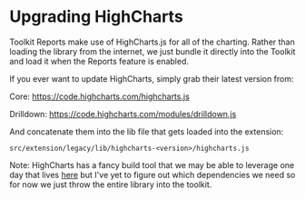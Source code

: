 # Upgrading HighCharts
Toolkit Reports make use of HighCharts.js for all of the charting. Rather than
loading the library from the internet, we just bundle it directly into the Toolkit
and load it when the Reports feature is enabled.

If you ever want to update HighCharts, simply grab their latest version from:

Core:
https://code.highcharts.com/highcharts.js

Drilldown:
https://code.highcharts.com/modules/drilldown.js

And concatenate them into the lib file that gets loaded into the extension:

`src/extension/legacy/lib/highcharts-<version>/highcharts.js`

Note: HighCharts has a fancy build tool that we may be able to leverage one day that
lives [here](https://www.highcharts.com/download) but I've yet to figure out which
dependencies we need so for now we just throw the entire library into the toolkit.
